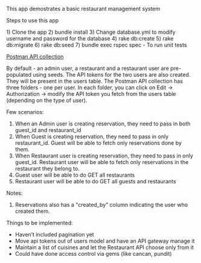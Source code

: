 <p> This app demostrates a basic restaurant management system </p>

<p> Steps to use this app </p>
1) Clone the app
2) bundle install
3) Change database.yml to modify username and password for the database
4) rake db:create
5) rake db:migrate
6) rake db:seed
7) bundle exec rspec spec - To run unit tests

<a href="https://www.getpostman.com/collections/d41ff11fbde62b07fd06"> Postman API collection </a>

By default - an admin user, a restaurant and a restaurant user are pre-populated using seeds. The API tokens for the two users are also created. They will be present in the users table.
The Postman API collection has three folders - one per user. In each folder, you can click on Edit -> Authorization -> modify the API token you fetch from the users table (depending on the type of user).

Few scenarios:
1) When an Admin user is creating reservation, they need to pass in both guest_id and restaurant_id
2) When Guest is creating reservation, they need to pass in only restaurant_id. Guest will be able to fetch only reservations done by them.
3) When Restaurant user is creating reservation, they need to pass in only guest_id. Restaurant user will be able to fetch only reservations in the restaurant they belong to.
4) Guest user will be able to do GET all restaurants
5) Restaurant user will be able to do GET all guests and restaurants

Notes:
1) Reservations also has a "created_by" column indicating the user who created them.

Things to be implemented:
- Haven’t included pagination yet
- Move api tokens out of users model and have an API gateway manage it
- Maintain a list of cuisines and let the Restaurant API choose only from it
- Could have done access control via gems (like cancan, pundit)

